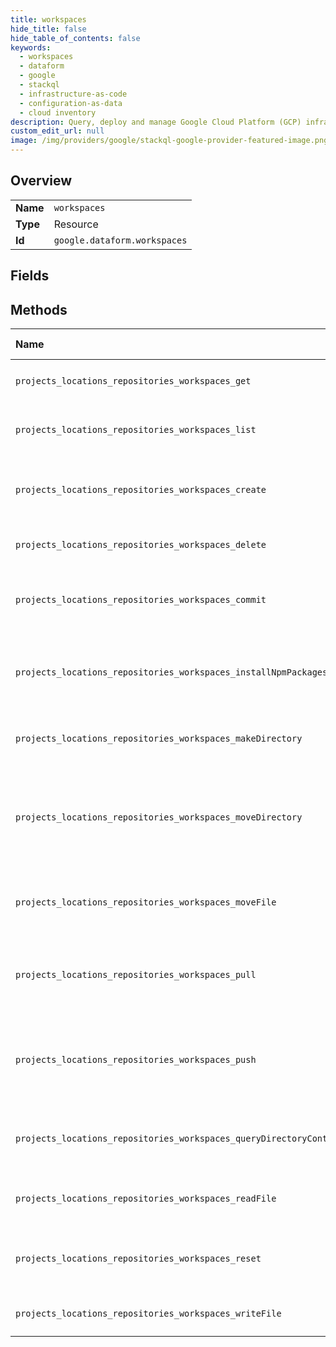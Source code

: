 ```yaml
---
title: workspaces
hide_title: false
hide_table_of_contents: false
keywords:
  - workspaces
  - dataform
  - google    
  - stackql
  - infrastructure-as-code
  - configuration-as-data
  - cloud inventory
description: Query, deploy and manage Google Cloud Platform (GCP) infrastructure and resources using SQL
custom_edit_url: null
image: /img/providers/google/stackql-google-provider-featured-image.png
---
```

  
    

## Overview
<table><tbody>
<tr><td><b>Name</b></td><td><code>workspaces</code></td></tr>
<tr><td><b>Type</b></td><td>Resource</td></tr>
<tr><td><b>Id</b></td><td><code>google.dataform.workspaces</code></td></tr>
</tbody></table>

## Fields
## Methods
| Name | Accessible by | Required Params | Description |
|:-----|:--------------|:----------------|:------------|
| `projects_locations_repositories_workspaces_get` | `SELECT` | `locationsId, projectsId, repositoriesId, workspacesId` | Fetches a single Workspace. |
| `projects_locations_repositories_workspaces_list` | `SELECT` | `locationsId, projectsId, repositoriesId` | Lists Workspaces in a given Repository. |
| `projects_locations_repositories_workspaces_create` | `INSERT` | `locationsId, projectsId, repositoriesId` | Creates a new Workspace in a given Repository. |
| `projects_locations_repositories_workspaces_delete` | `DELETE` | `locationsId, projectsId, repositoriesId, workspacesId` | Deletes a single Workspace. |
| `projects_locations_repositories_workspaces_commit` | `EXEC` | `locationsId, projectsId, repositoriesId, workspacesId` | Applies a Git commit for uncommitted files in a Workspace. |
| `projects_locations_repositories_workspaces_installNpmPackages` | `EXEC` | `locationsId, projectsId, repositoriesId, workspacesId` | Installs dependency NPM packages (inside a Workspace). |
| `projects_locations_repositories_workspaces_makeDirectory` | `EXEC` | `locationsId, projectsId, repositoriesId, workspacesId` | Creates a directory inside a Workspace. |
| `projects_locations_repositories_workspaces_moveDirectory` | `EXEC` | `locationsId, projectsId, repositoriesId, workspacesId` | Moves a directory (inside a Workspace), and all of its contents, to a new location. |
| `projects_locations_repositories_workspaces_moveFile` | `EXEC` | `locationsId, projectsId, repositoriesId, workspacesId` | Moves a file (inside a Workspace) to a new location. |
| `projects_locations_repositories_workspaces_pull` | `EXEC` | `locationsId, projectsId, repositoriesId, workspacesId` | Pulls Git commits from the Repository's remote into a Workspace. |
| `projects_locations_repositories_workspaces_push` | `EXEC` | `locationsId, projectsId, repositoriesId, workspacesId` | Pushes Git commits from a Workspace to the Repository's remote. |
| `projects_locations_repositories_workspaces_queryDirectoryContents` | `EXEC` | `locationsId, projectsId, repositoriesId, workspacesId` | Returns the contents of a given Workspace directory. |
| `projects_locations_repositories_workspaces_readFile` | `EXEC` | `locationsId, projectsId, repositoriesId, workspacesId` | Returns the contents of a file (inside a Workspace). |
| `projects_locations_repositories_workspaces_reset` | `EXEC` | `locationsId, projectsId, repositoriesId, workspacesId` | Performs a Git reset for uncommitted files in a Workspace. |
| `projects_locations_repositories_workspaces_writeFile` | `EXEC` | `locationsId, projectsId, repositoriesId, workspacesId` | Writes to a file (inside a Workspace). |

